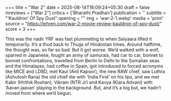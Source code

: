 +++
title = "War 2"
date = 2025-08-14T18:09:24+05:30
draft = false
mreviews = ["War 2"]
critics = ['Bharathi Pradhan']
publication = ''
subtitle = "‘Kauldron’ Of Spy Dust"
opening = ""
img = 'war-2-1.webp'
media = 'print'
source = "https://lehren.com/war-2-movie-review-kauldron-of-spy-dust/"
score = 3
+++

This was the nadir YRF was fast plummeting to when Saiyaara lifted it temporarily. It’s a thud back to Thugs of Hindostan times. Around halftime, the thought was, so far so bad. But it got worse. We’d walked with a wolf, sparred in Japanese, fought an army of samurais, had car to car, bonnet to bonnet confrontations, travelled from Berlin to Delhi to the Somalian seas and the Himalayas, had coffee in Spain, got introduced to forced acronyms like MICE and LDBD, met Kaul (Anil Kapoor), the new RAW chief, saw Luthra (Ashutosh Rana) the old chief die with ‘India First’ on his lips, and we met Kabir (Hrithik Roshan), Vikram (NTR Jr) and Kavya (Kiara Advani) with ‘Aavan jaavan’ playing in the background. But, and it’s a big but, we hadn’t moved from where we’d begun.
